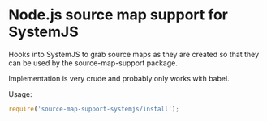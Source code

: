 # Node.js source map support for SystemJS

Hooks into SystemJS to grab source maps as they are created so that they can be used by the source-map-support package.

Implementation is very crude and probably only works with babel.

Usage:

```js
require('source-map-support-systemjs/install');
```
